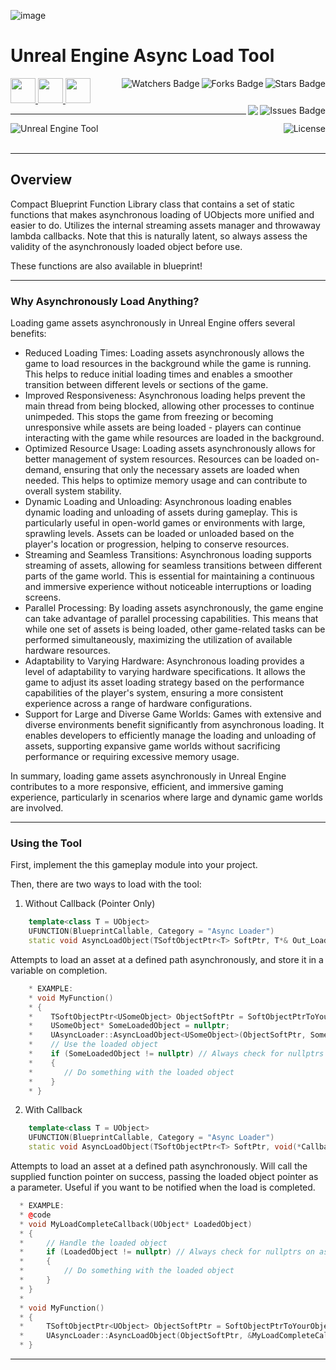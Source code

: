 ![image](https://user-images.githubusercontent.com/43964243/235778441-9dfb45ab-befd-480b-bc30-5eab5dc2efef.png)

# Unreal Engine Async Load Tool

<!-- Header Start -->
<a href = "https://docs.unrealengine.com/5.3/en-US/"> <img height="40" img width="40" src="https://cdn.simpleicons.org/unrealengine/white"> </a> 
<a href = "https://learn.microsoft.com/en-us/cpp/c-language"> <img height="40" img width="40" src="https://cdn.simpleicons.org/c"> </a>
<a href = "https://learn.microsoft.com/en-us/cpp/cpp-language"> <img height="40" img width="40" src="https://cdn.simpleicons.org/c++"> </a>
<img align="right" alt="Stars Badge" src="https://img.shields.io/github/stars/jdsherbert/Unreal-Engine-Async-Load-Tool?label=%E2%AD%90"/>
<img align="right" alt="Forks Badge" src="https://img.shields.io/github/forks/jdsherbert/Unreal-Engine-Async-Load-Tool?label=%F0%9F%8D%B4"/>
<img align="right" alt="Watchers Badge" src="https://img.shields.io/github/watchers/jdsherbert/Unreal-Engine-Async-Load-Tool?label=%F0%9F%91%81%EF%B8%8F"/>
<img align="right" alt="Issues Badge" src="https://img.shields.io/github/issues/jdsherbert/Unreal-Engine-Async-Load-Tool?label=%E2%9A%A0%EF%B8%8F"/>
<img align="right" src="https://hits.seeyoufarm.com/api/count/incr/badge.svg?url=https%3A%2F%2Fgithub.com%2FJDSherbert%2FUnreal-Engine-Async-Load-Tool%2Fhit-counter%2FREADME&count_bg=%2379C83D&title_bg=%23555555&labelColor=0E1128&title=🔍&style=for-the-badge">
<!-- Header End --> 

-----------------------------------------------------------------------

<a href="https://docs.unrealengine.com/5.3/en-US/"> 
  <img align="left" alt="Unreal Engine Tool" src="https://img.shields.io/badge/Unreal%20Engine%20Template-black?style=for-the-badge&logo=unrealengine&logoColor=white&color=black&labelColor=black"> </a>
  
<a href="https://choosealicense.com/licenses/mit/"> 
  <img align="right" alt="License" src="https://img.shields.io/badge/License%20:%20MIT-black?style=for-the-badge&logo=mit&logoColor=white&color=black&labelColor=black"> </a>
  
<br></br>

-----------------------------------------------------------------------
## Overview
Compact Blueprint Function Library class that contains a set of static functions that makes asynchronous loading of UObjects more unified and easier to do.
Utilizes the internal streaming assets manager and throwaway lambda callbacks.
Note that this is naturally latent, so always assess the validity of the asynchronously loaded object before use.

These functions are also available in blueprint!

-----------------------------------------------------------------------

### Why Asynchronously Load Anything?
Loading game assets asynchronously in Unreal Engine offers several benefits:

- Reduced Loading Times: Loading assets asynchronously allows the game to load resources in the background while the game is running. This helps to reduce initial loading times and enables a smoother transition between different levels or sections of the game.
- Improved Responsiveness: Asynchronous loading helps prevent the main thread from being blocked, allowing other processes to continue unimpeded. This stops the game from freezing or becoming unresponsive while assets are being loaded - players can continue interacting with the game while resources are loaded in the background.
- Optimized Resource Usage: Loading assets asynchronously allows for better management of system resources. Resources can be loaded on-demand, ensuring that only the necessary assets are loaded when needed. This helps to optimize memory usage and can contribute to overall system stability.
- Dynamic Loading and Unloading: Asynchronous loading enables dynamic loading and unloading of assets during gameplay. This is particularly useful in open-world games or environments with large, sprawling levels. Assets can be loaded or unloaded based on the player's location or progression, helping to conserve resources.
- Streaming and Seamless Transitions: Asynchronous loading supports streaming of assets, allowing for seamless transitions between different parts of the game world. This is essential for maintaining a continuous and immersive experience without noticeable interruptions or loading screens.
- Parallel Processing: By loading assets asynchronously, the game engine can take advantage of parallel processing capabilities. This means that while one set of assets is being loaded, other game-related tasks can be performed simultaneously, maximizing the utilization of available hardware resources.
- Adaptability to Varying Hardware: Asynchronous loading provides a level of adaptability to varying hardware specifications. It allows the game to adjust its asset loading strategy based on the performance capabilities of the player's system, ensuring a more consistent experience across a range of hardware configurations.
- Support for Large and Diverse Game Worlds: Games with extensive and diverse environments benefit significantly from asynchronous loading. It enables developers to efficiently manage the loading and unloading of assets, supporting expansive game worlds without sacrificing performance or requiring excessive memory usage.

In summary, loading game assets asynchronously in Unreal Engine contributes to a more responsive, efficient, and immersive gaming experience, particularly in scenarios where large and dynamic game worlds are involved.

-----------------------------------------------------------------------
### Using the Tool

First, implement the this gameplay module into your project.

Then, there are two ways to load with the tool:
1. Without Callback (Pointer Only)
```cpp
    template<class T = UObject>
    UFUNCTION(BlueprintCallable, Category = "Async Loader")
    static void AsyncLoadObject(TSoftObjectPtr<T> SoftPtr, T*& Out_LoadedObject);
```
Attempts to load an asset at a defined path asynchronously, and store it in a variable on completion.
```cpp    
    * EXAMPLE:
    * void MyFunction()
    * { 
    *    TSoftObjectPtr<USomeObject> ObjectSoftPtr = SoftObjectPtrToYourObject;
    *    USomeObject* SomeLoadedObject = nullptr;
    *    UAsyncLoader::AsyncLoadObject<USomeObject>(ObjectSoftPtr, SomeLoadedObject);
    *    // Use the loaded object
    *    if (SomeLoadedObject != nullptr) // Always check for nullptrs on asyncloaded objects
    *    {
    *       // Do something with the loaded object
    *    }
    * }
```


2. With Callback
```cpp
    template<class T = UObject>
    UFUNCTION(BlueprintCallable, Category = "Async Loader")
    static void AsyncLoadObject(TSoftObjectPtr<T> SoftPtr, void(*Callback)(T* LoadedObject));
```
Attempts to load an asset at a defined path asynchronously.
Will call the supplied function pointer on success, passing the loaded object pointer as a parameter.
Useful if you want to be notified when the load is completed.
```cpp
  * EXAMPLE:
  * @code
  * void MyLoadCompleteCallback(UObject* LoadedObject)
  * {
  *     // Handle the loaded object
  *     if (LoadedObject != nullptr) // Always check for nullptrs on asyncloaded objects
  *     {
  *         // Do something with the loaded object
  *     }
  * }
  *
  * void MyFunction()
  * {
  *     TSoftObjectPtr<UObject> ObjectSoftPtr = SoftObjectPtrToYourObject;
  *     UAsyncLoader::AsyncLoadObject(ObjectSoftPtr, &MyLoadCompleteCallback);
  * }
```


-----------------------------------------------------------------------

